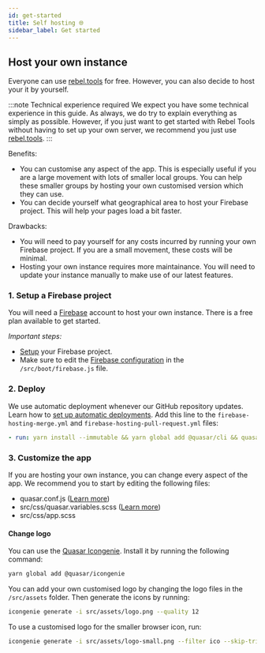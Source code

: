 ```yaml
---
id: get-started
title: Self hosting 🌐
sidebar_label: Get started
---
```


## Host your own instance
Everyone can use [rebel.tools](https://rebel.tools) for free. However, you can also decide to host your it by yourself.

:::note Technical experience required
We expect you have some technical experience in this guide. As always, we do try to explain everything as simply as possible. However, if you just want to get started with Rebel Tools without having to set up your own server, we recommend you just use [rebel.tools](https://rebel.tools).
:::

Benefits:
- You can customise any aspect of the app. This is especially useful if you are a large movement with lots of smaller local groups. You can help these smaller groups by hosting your own customised version which they can use.
- You can decide yourself what geographical area to host your Firebase project. This will help your pages load a bit faster.

Drawbacks:
- You will need to pay yourself for any costs incurred by running your own Firebase project. If you are a small movement, these costs will be minimal.
- Hosting your own instance requires more maintainance. You will need to update your instance manually to make use of our latest features.

### 1. Setup a Firebase project
You will need a [Firebase](firebase.google.com) account to host your own instance. There is a free plan available to get started.

*Important steps:*
- [Setup](https://firebase.google.com/docs/web/setup) your Firebase project.
- Make sure to edit the [Firebase configuration](https://firebase.google.com/docs/web/learn-more#config-object) in the `/src/boot/firebase.js` file.

### 2. Deploy
We use automatic deployment whenever our GitHub repository updates. Learn how to [set up automatic deployments](https://firebase.google.com/docs/hosting/github-integration). Add this line to the `firebase-hosting-merge.yml` and `firebase-hosting-pull-request.yml` files:
```yml
- run: yarn install --immutable && yarn global add @quasar/cli && quasar build  -m pwa
```

### 3. Customize the app
If you are hosting your own instance, you can change every aspect of the app. We recommend you to start by editing the following files:
- quasar.conf.js ([Learn more](https://v2.quasar.dev/quasar-cli/quasar-conf-js))
- src/css/quasar.variables.scss ([Learn more](https://quasar.dev/style/sass-scss-variables#customizing))
- src/css/app.scss

#### Change logo
You can use the [Quasar Icongenie](https://quasar.dev/icongenie/). Install it by running the following command:
```bash
yarn global add @quasar/icongenie
```
You can add your own customised logo by changing the logo files in the `/src/assets` folder. Then generate the icons by running:
```bash
icongenie generate -i src/assets/logo.png --quality 12
```

To use a customised logo for the smaller browser icon, run:
```bash
icongenie generate -i src/assets/logo-small.png --filter ico --skip-trim --quality 12
```




